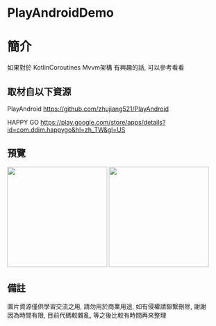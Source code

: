 # PlayAndroidDemo

簡介
==================================
如果對於 KotlinCoroutines Mvvm架構 有興趣的話, 可以參考看看                               

取材自以下資源
--------
PlayAndroid
https://github.com/zhujiang521/PlayAndroid 
	
HAPPY GO
https://play.google.com/store/apps/details?id=com.ddim.happygo&hl=zh_TW&gl=US 
                                                                                                                
預覽
--------
<p align="left">
  <img src="https://i.imgur.com/xlIMDhh.png" width="230"/>
  <img src="https://i.imgur.com/WPekvea.png" width="230"/>
</p> 

備註
--------
圖片資源僅供學習交流之用, 請勿用於商業用途, 如有侵權請聯繫刪除, 謝謝	
因為時間有限, 目前代碼較雜亂, 等之後比較有時間再來整理
